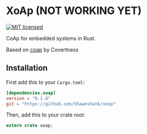 # XoAp (NOT WORKING YET)
[![MIT licensed](https://img.shields.io/badge/license-MIT-blue.svg)](./LICENSE)

CoAp for embedded systems in Rust.

Based on [coap](http://covertness.github.io/coap-rs/coap/index.html) by Covertness

## Installation

First add this to your `Cargo.toml`:

```toml
[dependencies.xoap]
version = "0.1.0"
git = "https://github.com/Shawnshank/xoap"
```

Then, add this to your crate root:

```rust
extern crate xoap;
```